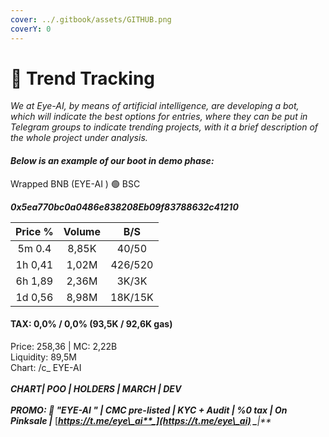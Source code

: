 ```yaml
---
cover: ../.gitbook/assets/GITHUB.png
coverY: 0
---
```


# 🧿 Trend Tracking

_We at Eye-AI, by means of artificial intelligence, are developing a bot, which will indicate the best options for entries, where they can be put in Telegram groups to indicate trending projects, with it a brief description of the whole project under analysis._

#### _Below is an example of our boot in demo phase:_

Wrapped BNB (EYE-AI ) 🟢 BSC

_**0x5ea770bc0a0486e838208Eb09f83788632c41210**_

| Price %  | Volume |   B/S   |
| :------: | :----: | :-----: |
|  5m  0.4 |  8,85K |  40/50  |
|  1h 0,41 |  1,02M | 426/520 |
|  6h 1,89 |  2,36M |  3K/3K  |
|  1d 0,56 |  8,98M | 18K/15K |

#### TAX: 0,0% / 0,0% (93,5K  / 92,6K gas)

Price: 258,36 | MC: 2,22B\
Liquidity: 89,5M\
Chart: /c\_ EYE-AI\
\
_**CHART| POO | HOLDERS | MARCH | DEV**_\
\
_**PROMO: 💎 "EYE-AI " | CMC pre-listed | KYC + Audit | %0 tax | On Pinksale |**_ [_**https://t.me/eye\_ai**_](https://t.me/eye\_ai) _**|**_
